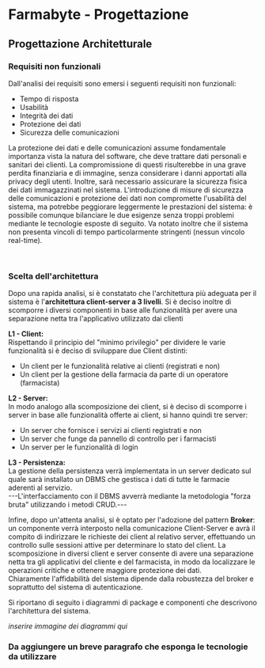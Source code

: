 # Farmabyte - Progettazione

## Progettazione Architetturale

### Requisiti non funzionali

Dall'analisi dei requisiti sono emersi i seguenti requisiti non funzionali:
- Tempo di risposta
- Usabilità
- Integrità dei dati
- Protezione dei dati 
- Sicurezza delle comunicazioni

La protezione dei dati e delle comunicazioni assume fondamentale importanza vista la natura del software, che deve trattare dati personali e sanitari dei clienti. La compromissione di questi risulterebbe in una grave perdita finanziaria e di immagine, senza considerare i danni apportati alla privacy degli utenti. Inoltre, sarà necessario assicurare la sicurezza fisica dei dati immagazzinati nel sistema.
L'introduzione di misure di sicurezza delle comunicazioni e protezione dei dati non compromette l'usabilità del sistema, ma potrebbe peggiorare leggermente le prestazioni del sistema: è possibile comunque bilanciare le due esigenze senza troppi problemi mediante le tecnologie esposte di seguito. Va notato inoltre che il sistema non presenta vincoli di tempo particolarmente stringenti (nessun vincolo real-time).

<br>

### Scelta dell'architettura

Dopo una rapida analisi, si è constatato che l'architettura più adeguata per il sistema è l'**architettura client-server a 3 livelli**. Si è deciso inoltre di scomporre i diversi componenti in base alle funzionalità per avere una separazione netta tra l'applicativo utilizzato dai clienti 

**L1 - Client:**
<br>
Rispettando il principio del "minimo privilegio" per dividere le varie funzionalità si è deciso di sviluppare due Client distinti:

- Un client per le funzionalità relative ai clienti (registrati e non)
- Un client per la gestione della farmacia da parte di un operatore (farmacista)

**L2 - Server:**
<br>
In modo analogo alla scomposizione dei client, si è deciso di scomporre i server in base alle funzionalità offerte ai client, si hanno quindi tre server:

- Un server che fornisce i servizi ai clienti registrati e non
- Un server che funge da pannello di controllo per i farmacisti
- Un server per le funzionalità di login

**L3 - Persistenza:**
<br>
La gestione della persistenza verrà implementata in un server dedicato sul quale sarà installato un DBMS che gestisca i dati di tutte le farmacie aderenti al servizio.<br>
---L'interfacciamento con il DBMS avverrà mediante la metodologia "forza bruta" utilizzando i metodi CRUD.---

Infine, dopo un'attenta analisi, si è optato per l'adozione del pattern **Broker**: un componente verrà interposto nella comunicazione Client-Server e avrà il compito di indirizzare le richieste dei client al relativo server, effettuando un controllo sulle sessioni attive per determinare lo stato del client. La scomposizione in diversi client e server consente di avere una separazione netta tra gli applicativi del cliente e del farmacista, in modo da localizzare le operazioni critiche e ottenere maggiore protezione dei dati.
<br>
Chiaramente l'affidabilità del sistema dipende dalla robustezza del broker e soprattutto del sistema di autenticazione.

Si riportano di seguito i diagrammi di package e componenti che descrivono l'architettura del sistema.

_inserire immagine dei diagrammi qui_

### Da aggiungere un breve paragrafo che esponga le tecnologie da utilizzare